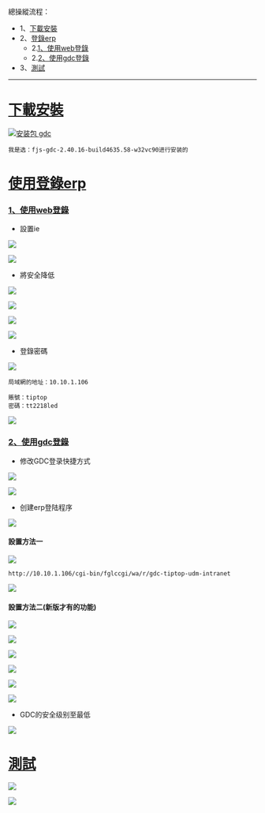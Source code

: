 總操縱流程：
- 1、[下載安裝](#gbl-01)
- 2、[登錄erp](#gbl-02)
    - 2.[1、使用web登錄](#gbl-02-01)
    - 2.[2、使用gdc登錄](#gbl-02-02)
- 3、[測試](#gbl-03)

***

#  <a name="gbl-01" href="#" >下載安裝</a>

[![](https://img.shields.io/badge/安装包-gdc-green.svg "安装包 gdc")](https://pan.baidu.com/s/13JRNOMIZwA44vgt_jdUnsg)

`我是选：fjs-gdc-2.40.16-build4635.58-w32vc90进行安装的`

# <a name="gbl-02" href="#" >使用登錄erp</a>

###  <a name="gbl-02-01" href="#" >1、使用web登錄</a>

- 設置ie

![](image/4-1.png)

![](image/4-2.png)

- 將安全降低

![](image/4-3.png)

![](image/4-4.png)

![](image/4-5.png)

![](image/4-5-1.png)

- 登錄密碼

![](image/4-6.png)

```
局域網的地址：10.10.1.106

賬號：tiptop
密碼：tt2218led
```

![](image/4-7.png)

###  <a name="gbl-02-02" href="#" >2、使用gdc登錄</a>

- 修改GDC登录快捷方式

![](image/4-8.png)

![](image/4-9.png)

- 创建erp登陆程序

![](image/4-10.png)

#### 設置方法一

![](image/4-11.png)

```
http://10.10.1.106/cgi-bin/fglccgi/wa/r/gdc-tiptop-udm-intranet
```

![](image/4-12.png)

#### 設置方法二(新版才有的功能)

![](image/4-13.png)

![](image/4-14.png)

![](image/4-15.png)

![](image/4-16.png)

![](image/4-17.png)

![](image/4-18.png)

- GDC的安全级别至最低

![](image/4-19.png)

# <a name="gbl-03" href="#" >測試</a>

![](image/4-20.png)

![](image/4-21.png)

